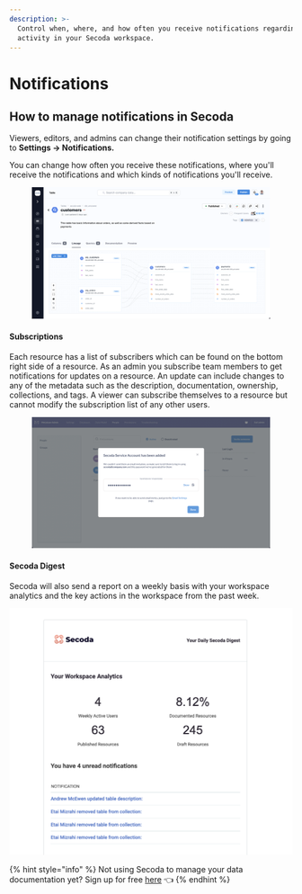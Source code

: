 ```yaml
---
description: >-
  Control when, where, and how often you receive notifications regarding the
  activity in your Secoda workspace.
---
```


# Notifications

## **How to manage notifications in Secoda** <a href="#h_3a4bfd6458" id="h_3a4bfd6458"></a>

Viewers, editors, and admins can change their notification settings by going to **Settings -> Notifications.**&#x20;

You can change how often you receive these notifications, where you'll receive the notifications and which kinds of notifications you'll receive.&#x20;

<figure><img src="../.gitbook/assets/image (1).png" alt=""><figcaption></figcaption></figure>

#### Subscriptions

Each resource has a list of subscribers which can be found on the bottom right side of a resource. As an admin you subscribe team members to get notifications for updates on a resource. An update can include changes to any of the metadata such as the description, documentation, ownership, collections, and tags. A viewer can subscribe themselves to a resource but cannot modify the subscription list of any other users.

<figure><img src="../.gitbook/assets/image.png" alt=""><figcaption></figcaption></figure>

#### Secoda Digest

Secoda will also send a report on a weekly basis with your workspace analytics and the key actions in the workspace from the past week.

![](<../.gitbook/assets/Screen Shot 2022-04-10 at 11.48.23 AM.png>)

{% hint style="info" %}
Not using Secoda to manage your data documentation yet? Sign up for free [here](http://app.secoda.co/) 👈
{% endhint %}
